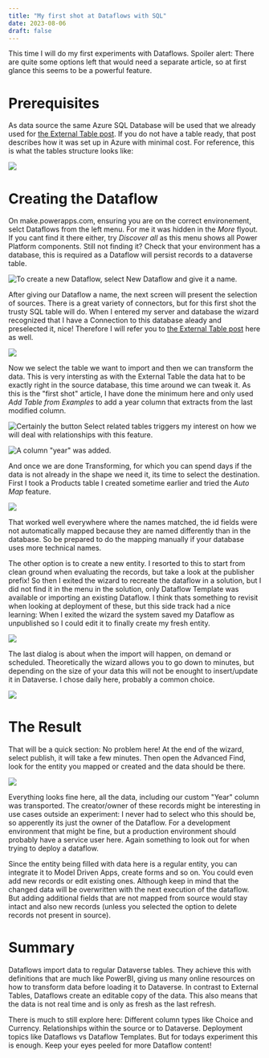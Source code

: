 ```yaml
---
title: "My first shot at Dataflows with SQL"
date: 2023-08-06
draft: false
---
```


This time I will do my first experiments with Dataflows. Spoiler alert: There are quite some options left that would need a separate article, so at first glance this seems to be a powerful feature.

# Prerequisites 
As data source the same Azure SQL Database will be used that we already used for [the External Table post](/post/my-first-shot/externaltable). If you do not have a table ready, that post describes how it was set up in Azure with minimal cost. For reference, this is what the tables structure looks like:

![](SQLTable.png)

# Creating the Dataflow
On make.powerapps.com, ensuring you are on the correct environement, selct Dataflows from the left menu. For me it was hidden in the _More_ flyout. If you cant find it there either, try _Discover all_ as this menu shows all Power Platform components. Still not finding it? Check that your environment has a database, this is required as a Dataflow will persist records to a dataverse table.

![To create a new Dataflow, select New Dataflow and give it a name.](New.png)

After giving our Dataflow a name, the next screen will present the selection of sources. There is a great variety of connectors, but for this first shot the trusty SQL table will do. When I entered my server and database the wizard recognized that I have a Connection to this database aleady and preselected it, nice! Therefore I will refer you to [the External Table post](/post/my-first-shot/externaltable) here as well.

![](Connection.png)

Now we select the table we want to import and then we can transform the data. This is very intersting as with the External Table the data hat to be exactly right in the source database, this time around we can tweak it. As this is the "first shot" article, I have done the minimum here and only used _Add Table from Examples_ to add a year column that extracts from the last modified column. 

![Certainly the button _Select related tables_ triggers my interest on how we will deal with relationships with this feature.](SelectTable.png)

![A column "year" was added.](TransformData.png)

And once we are done Transforming, for which you can spend days if the data is not already in the shape we need it, its time to select the destination.
First I took a Products table I created sometime earlier and tried the _Auto Map_ feature.

![](AutoMap.png)

That worked well everywhere where the names matched, the id fields were not automatically mapped because they are named differently than in the database. So be prepared to do the mapping manually if your database uses more technical names.

The other option is to create a new entity. I resorted to this to start from clean ground when evaluating the records, but take a look at the publisher prefix!
So then I exited the wizard to recreate the dataflow in a solution, but I did not find it in the menu in the solution, only Dataflow Template was available or importing an existing Dataflow. I think thats something to revisit when looking at deployment of these, but this side track had a nice learning: When I exited the wizard the system saved my Dataflow as unpublished so I could edit it to finally create my fresh entity.

![](NewTable.png)

The last dialog is about when the import will happen, on demand or scheduled. Theoretically the wizard allows you to go down to minutes, but depending on the size of your data this will not be enought to insert/update it in Dataverse. I chose daily here, probably a common choice. 

![](Schedule.png)

# The Result
That will be a quick section: No problem here! At the end of the wizard, select publish, it will take a few minutes. Then open the Advanced Find, look for the entity you mapped or created and the data should be there. 

![](AdvancedFind.png)

Everything looks fine here, all the data, including our custom "Year" column was transported. The creator/owner of these records might be interesting in use cases outside an experiment: I never had to select who this should be, so apperently its just the owner of the Dataflow. For a development environment that might be fine, but a production environment should probably have a service user here. Again something to look out for when trying to deploy a dataflow.

Since the entity being filled with data here is a regular entity, you can integrate it to Model Driven Apps, create forms and so on. You could even add new records or edit existing ones. Although keep in mind that the changed data will be overwritten with the next execution of the dataflow. But adding additional fields that are not mapped from source would stay intact and also new records (unless you selected the option to delete records not present in source).

# Summary
Dataflows import data to regular Dataverse tables. They achieve this with definitions that are much like PowerBI, giving us many online resources on how to transform data before loading it to Dataverse. In contrast to External Tables, Dataflows create an editable copy of the data. This also means that the data is not real time and is only as fresh as the last refresh.

There is much to still explore here: Different column types like Choice and Currency. Relationships within the source or to Dataverse. Deployment topics like Dataflows vs Dataflow Templates. But for todays experiment this is enough. Keep your eyes peeled for more Dataflow content!